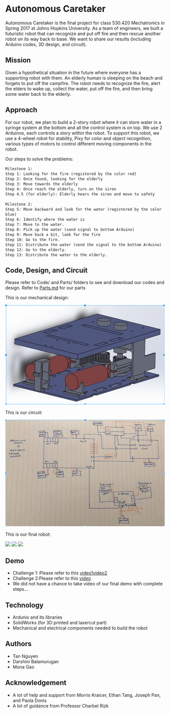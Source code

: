 # Autonomous Caretaker

Autonomous Caretaker is the final project for class 530.420 Mechatronics in Spring 2017 at Johns Hopkins University. As a team of engineers, we built a futuristic robot that can recognize and put off fire and then rescue another robot on its way back to base. We want to share our results (including Arduino codes, 3D design, and circuit).

## Mission
Given a hypothetical situation in the future where everyone has a supporting robot with them. An elderly human is sleeping on the beach and forgets to put off the campfire. The robot needs to recognize the fire, alert the elders to wake up, collect the water, put off the fire, and then bring some water back to the elderly. 

## Approach
For our robot, we plan to build a 2-story robot where it can store water in a syringe system at the bottom and all the control system is on top. We use 2 Arduinos, each controls a story within the robot. To support this robot, we use a 4-wheel robot for stability, Pixy for color and object recognition, various types of motors to control different moving components in the robot.

Our steps to solve the problems:

    Milestone 1: 
    Step 1: Looking for the fire (registered by the color red)
    Step 2: Once found, looking for the elderly
    Step 3: Move towards the elderly
    Step 4: Once reach the elderly, turn on the siren
    Step 4.5 (for elderly): Elderly hears the siren and move to safety

    Milestone 2:
    Step 5: Move backward and look for the water (registered by the color blue)
    Step 6: Identify where the water is
    Step 7: Move to the water.
    Step 8: Pick up the water (send signal to bottom Arduino)
    Step 9: Move back a bit, look for the fire
    Step 10: Go to the fire.
    Step 11: Distribute the water (send the signal to the bottom Arduino)
    Step 12: Go to the elderly.
    Step 13: Distribute the water to the elderly.
  
## Code, Design, and Circuit
Please refer to Code/ and Parts/ folders to see and download our codes and design. Refer to [Parts.md](https://github.com/tannnguyen/Autonomous-Caretaker/blob/master/Parts.md) for our parts

This is our mechanical design:
<p>
<img src="https://github.com/tannnguyen/Autonomous-Caretaker/blob/master/Photos_and_Videos/mechanical.png">
</p>

This is our circuit:
<p>
<img src="https://github.com/tannnguyen/Autonomous-Caretaker/blob/master/Photos_and_Videos/circuit.png">
</p>
This is our final robot:
<p>
<img src="https://github.com/tannnguyen/Autonomous-Caretaker/blob/master/Photos_and_Videos/robot1.jpeg">
<img src="https://github.com/tannnguyen/Autonomous-Caretaker/blob/master/Photos_and_Videos/robot2.jpeg">
<img src="https://github.com/tannnguyen/Autonomous-Caretaker/blob/master/Photos_and_Videos/elder.jpeg"> 
</p>

## Demo
* Challenge 1: Please refer to this [video1](https://github.com/tannnguyen/Autonomous-Caretaker/blob/master/Photos_and_Videos/challenge1_robot.mp4)[video2](https://github.com/tannnguyen/Autonomous-Caretaker/blob/master/Photos_and_Videos/elderly.mp4)
* Challenge 2:Please refer to this [video](https://github.com/tannnguyen/Autonomous-Caretaker/blob/master/Photos_and_Videos/challenge2.mp4)
* We did not have a chance to take video of our final demo with complete steps...

## Technology
* Ardunio and its libraries
* SolidWorks (for 3D printed and lasercut part)
* Mechanical and electrical components needed to build the robot

## Authors
* Tan Nguyen
* Darshini Balamurugan
* Mona Gao

## Acknowledgement
* A lot of help and support from Morris Kraicer, Ethan Tang, Joseph Pan, and Paola Donis
* A lot of guidance from Professor Charbel Rizk
